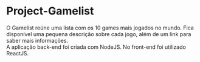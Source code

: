 # Project-Gamelist
O Gamelist reúne uma lista com os 10 games mais jogados no mundo. Fica disponível uma pequena descrição sobre cada jogo, além de um link para saber mais informações.  
A aplicação back-end foi criada com NodeJS. No front-end foi utilizado ReactJS.
